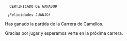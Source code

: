       CERTIFICADO DE GANADOR

     ¡Felicidades JUANJO!

Has ganado la partida de la Carrera de Camellos.

Gracias por jugar y esperamos verte en la próxima carrera.
